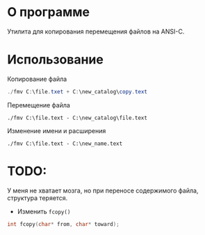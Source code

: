 # О программе
Утилита для копирования перемещения файлов на ANSI-C. 

# Использование

Копирование файла
```powershell
./fmv C:\file.txet + C:\new_catalog\copy.text
```
Перемещение файла
```batch
./fmv C:\file.text - C:\new_catalog\file.text
```
Изменение имени и расширения
```batch
./fmv C:\file.text - C:\new_name.text
```
# TODO:
У меня не хватает мозга, но при переносе содержимого файла, структура теряется.
 - Изменить ```fcopy()```
```C
int fcopy(char* from, char* toward);
```
